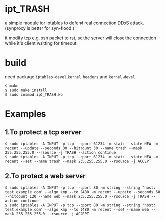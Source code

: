 # ipt_TRASH

a simple module for iptables to defend real connection DDoS attack. (synproxy is better for syn-flood.)

it modify tcp e.g. psh packet to rst, so the server will close the connection while it's client waitting for timeout.

build
======

need package `iptables-devel`,`kernel-headers` and `kernel-devel`

    $ make
    $ sudo make install
    $ sudo insmod ipt_TRASH.ko

Examples
==========

1.To protect a tcp server
------------------------------------

    $ sudo iptables -A INPUT -p tcp --dport 61234 -m state --state NEW -m recent --update --seconds 30 --hitcount 30 --name trash --mask 255.255.255.0 --rsource -j TRASH --action continue
    $ sudo iptables -A INPUT -p tcp --dport 61234 -m state --state NEW -m recent --set --name trash --mask 255.255.255.0 --rsource -j ACCEPT

2.To protect a web server
----------------------------------------

    $ sudo iptables -A INPUT -p tcp --dport 80 -m string --string "host: test.example.com" --algo kmp --to 1480 -m recent --update --seconds 60 --hitcount 120 --name web --mask 255.255.255.0 --rsource -j TRASH --action continue
    $ sudo iptables -A INPUT -p tcp --dport 80 -m string --string "host: test.example.com" --algo kmp --to 1480 -m recent --set --name web --mask 255.255.255.0 --rsource -j ACCEPT


